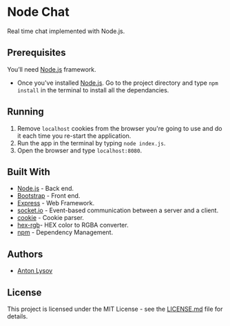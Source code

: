 # Node Chat
Real time chat implemented with Node.js.

## Prerequisites
You’ll need [Node.js](https://nodejs.org/en/) framework.
* Once you've installed [Node.js](https://nodejs.org/en/). Go to the project directory and type `npm install` in the terminal to install all the dependancies.

## Running
1. Remove `localhost` cookies from the browser you're going to use and do it each time you re-start the application.
2. Run the app in the terminal by typing `node index.js`.
3. Open the browser and type `localhost:8080`.

## Built With
* [Node.js](nodejs.org) - Back end.
* [Bootstrap](https://getbootstrap.com/) - Front end.
* [Express](https://www.npmjs.com/package/express) - Web Framework.
* [socket.io](https://www.npmjs.com/package/socket.io) - Event-based communication between a server and a client.
* [cookie](https://www.npmjs.com/package/cookie) - Cookie parser.
* [hex-rgb](https://www.npmjs.com/package/hex-rgb)- HEX color to RGBA converter.
* [npm](https://www.npmjs.com) - Dependency Management.

## Authors
* [Anton Lysov](https://www.github.com/lysov)

## License
This project is licensed under the MIT License - see the [LICENSE.md](LICENSE.md) file for details.
